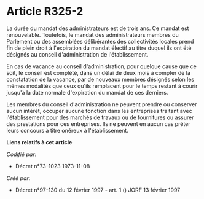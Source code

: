 # Article R325-2

La durée du mandat des administrateurs est de trois ans. Ce mandat est renouvelable. Toutefois, le mandat des administrateurs
membres du Parlement ou des assemblées délibérantes des collectivités locales prend fin de plein droit à l'expiration du
mandat électif au titre duquel ils ont été désignés au conseil d'administration de l'établissement.

En cas de vacance au conseil d'administration, pour quelque cause que ce soit, le conseil est complété, dans un délai de deux
mois à compter de la constatation de la vacance, par de nouveaux membres désignés selon les mêmes modalités que ceux qu'ils
remplacent pour le temps restant à courir jusqu'à la date normale d'expiration du mandat de ces derniers.

Les membres du conseil d'administration ne peuvent prendre ou conserver aucun intérêt, occuper aucune fonction dans les
entreprises traitant avec l'établissement pour des marchés de travaux ou de fournitures ou assurer des prestations pour ces
entreprises. Ils ne peuvent en aucun cas prêter leurs concours à titre onéreux à l'établissement.

**Liens relatifs à cet article**

_Codifié par_:

  - Décret n°73-1023 1973-11-08

_Créé par_:

  - Décret n°97-130 du 12 février 1997 - art. 1 () JORF 13 février 1997
